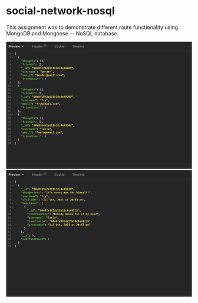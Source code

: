 # social-network-nosql
This assignment was to demonstrate different route functionality using MongoDB and Mongoose -- NoSQL database.

<img src="https://github.com/yana-mkr/social-network-nosql/blob/master/images/Screen%20Shot%202021-07-09%20at%208.57.30%20PM.png?raw=true">
<img src="https://github.com/yana-mkr/social-network-nosql/blob/master/images/Screen%20Shot%202021-07-09%20at%208.57.58%20PM.png?raw=true">
